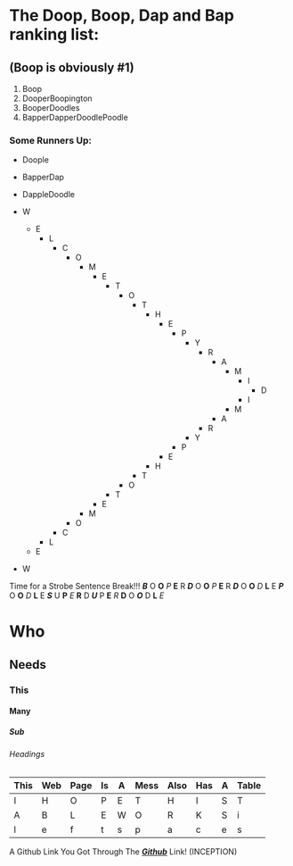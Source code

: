 # The Doop, Boop, Dap and Bap ranking list:

## (Boop is obviously #1)

1. Boop
2. DooperBoopington
3. BooperDoodles
4. BapperDapperDoodlePoodle

### Some Runners Up:

- Doople
- BapperDap
- DappleDoodle

- W
    - E
        - L
            - C 
                - O 
                    - M 
                        - E 
                            - T
                                - O
                                    - T
                                        - H
                                            - E
                                                - P
                                                    - Y
                                                        - R
                                                            - A
                                                                - M
                                                                    - I
                                                                        - D  
                                                                    - I
                                                                - M
                                                            - A
                                                        - R
                                                    - Y
                                                - P
                                            - E
                                        - H
                                    - T
                                - O
                            - T
                        - E
                    - M
                - O
            - C
        - L 
    - E
- W
        
Time for a Strobe Sentence Break!!!
**_B_** O **O** _P_ **E** R **_D_** O **O** _P_ **E** R **_D_** O **O** _D_ **L** E **_P_** O **O** _D_ **L** E **_S_** U **P** _E_ **R** D **_U_** P **E** _R_ **D** O **_O_** D **L** _E_
# Who
## Needs
### This 
#### Many 
##### Sub
###### Headings
| This | Web | Page | Is  | A   | Mess | Also | Has | A   | Table |
| ---- | --- | ---- | --- | --- | ---- | ---- | --- | --- | ----- |
|  I   |  H  |  O   |  P  | E   |  T   |  H   |  I  | S   |  T    |
|  A   |  B  |  L   |  E  | W   |  O   |  R   |  K  | S   |  i    |
|  l   |  e  |  f   |  t  | s   | p    |  a   | c   | e   |  s    |

A Github Link You Got Through The [**_Github_**][github] Link! (INCEPTION)


[github]: https://github.com/Alfiemartin01/Git_Messing_around 

